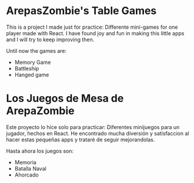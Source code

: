 # ArepasZombie's Table Games

This is a project I made just for practice: Differente mini-games for one player made with React. I have found joy and fun in making this little apps and I will try to keep improving then.

Until now the games are:

- Memory Game
- Battleship
- Hanged game

# Los Juegos de Mesa de ArepaZombie

Este proyecto lo hice solo para practicar: Diferentes minijuegos para un jugador, hechos en React. He encontrado mucha diversión y satisfaccion al hacer estas pequeñas apps y trataré de seguir mejorandolas.

Hasta ahora los juegos son:

- Memoria
- Batalla Naval 
- Ahorcado
